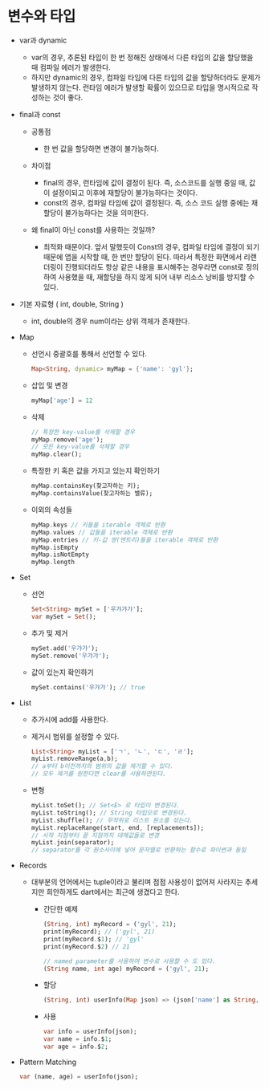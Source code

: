 # 변수와 타입
- var과 dynamic
    - var의 경우, 추론된 타입이 한 번 정해진 상태에서 다른 타입의 값을 할당했을 때 컴파일 에러가 발생한다.
    - 하지만 dynamic의 경우, 컴파일 타임에 다른 타입의 값을 할당하더라도 문제가 발생하지 않는다. 런타임 에러가 발생할 확률이 있으므로 타입을 명시적으로 작성하는 것이 좋다.
- final과 const
    - 공통점
        - 한 번 값을 할당하면 변경이 불가능하다.
    - 차이점
        - final의 경우, 런타임에 값이 결정이 된다. 즉, 소스코드를 실행 중일 때, 값이 설정이되고 이후에 재할당이 불가능하다는 것이다.
        - const의 경우, 컴파일 타임에 값이 결정된다. 즉, 소스 코드 실행 중에는 재할당이 불가능하다는 것을 의미한다.

    - 왜 final이 아닌 const를 사용하는 것일까?
        - 최적화 때문이다. 앞서 말했듯이 Const의 경우, 컴파일 타임에 결정이 되기 때문에 앱을 시작할 때, 한 번만 할당이 된다. 따라서 특정한 화면에서 리랜더링이 진행되더라도 항상 같은 내용을 표시해주는 경우라면 const로 정의하여 사용했을 때, 재할당을 하지 않게 되어 내부 리소스 낭비를 방지할 수 있다.
- 기본 자료형 ( int, double, String )
    - int, double의 경우 num이라는 상위 객체가 존재한다.
- Map
    - 선언시 중괄호를 통해서 선언할 수 있다.
        
        ```dart
        Map<String, dynamic> myMap = {'name': 'gyl'};
        ```
        
    - 삽입 및 변경
        
        ```dart
        myMap['age'] = 12
        ```
        
    - 삭제
        
        ```dart
        // 특정한 key-value를 삭제할 경우
        myMap.remove('age');
        // 모든 key-value를 삭제할 경우
        myMap.clear();
        ```
        
    - 특정한 키 혹은 값을 가지고 있는지 확인하기
        
        ```dart
        myMap.containsKey(찾고자하는 키);
        myMap.containsValue(찾고자하는 밸류);
        ```
        
    - 이외의 속성들
        
        ```dart
        myMap.keys // 키들을 iterable 객체로 반환
        myMap.values // 값들을 iterable 객체로 반환
        myMap.entries // 키-값 쌍(엔트리)들을 iterable 객체로 반환
        myMap.isEmpty
        myMap.isNotEmpty
        myMap.length
        ```
        
- Set
    - 선언
        
        ```dart
        Set<String> mySet = ['우갸갸갸'];
        var mySet = Set();
        ```
        
    - 추가 및 제거
        
        ```dart
        mySet.add('우갸갸');
        mySet.remove('우갸갸');
        ```
        
    - 값이 있는지 확인하기
        
        ```dart
        mySet.contains('우갸갸'); // true
        ```
        
- List
    - 추가시에 add를 사용한다.
    - 제거시 범위를 설정할 수 있다.
        
        ```dart
        List<String> myList = ['ㄱ', 'ㄴ', 'ㄷ', 'ㄹ'];
        myList.removeRange(a,b);
        // a부터 b이전까지의 범위의 값을 제거할 수 있다.
        // 모두 제거를 원한다면 clear를 사용하면된다.
        ```
        
    - 변형
        
        ```dart
        myList.toSet(); // Set<E> 로 타입이 변경된다.
        myList.toString(); // String 타입으로 변경된다.
        myList.shuffle(); // 무작위로 리스트 원소를 섞는다.
        myList.replaceRange(start, end, [replacements]); 
        // 시작 지점부터 끝 지점까지 대체값들로 변경
        myList.join(separator); 
        // separator를 각 원소사이에 넣어 문자열로 반환하는 함수로 파이썬과 동일
        ```
        
- Records
    - 대부분의 언어에서는 tuple이라고 불리며 점점 사용성이 없어져 사라지는 추세지만 희안하게도 dart에서는 최근에 생겼다고 한다.
        - 간단한 예제
        
            ```dart
            (String, int) myRecord = ('gyl', 21);
            print(myRecord); // ('gyl', 21)
            print(myRecord.$1); // 'gyl'
            print(myRecord.$2) // 21
            
            // named parameter를 사용하여 변수로 사용할 수 도 있다.
            (String name, int age) myRecord = ('gyl', 21);
            ```
        
        - 할당
            
            ```dart
            (String, int) userInfo(Map json) => (json['name'] as String, json['age'] as int);
            ```
            
        - 사용
            
            ```dart
            var info = userInfo(json);
            var name = info.$1;
            var age = info.$2;
            ```
            
- Pattern Matching
    
    ```dart
    var (name, age) = userInfo(json);
    ```